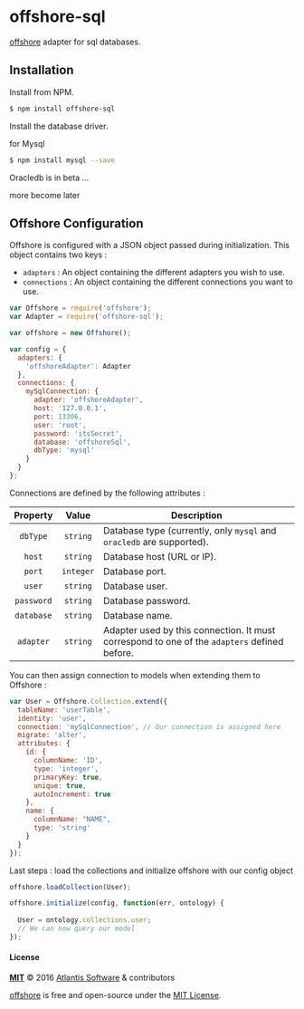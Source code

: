 # offshore-sql

[offshore](https://github.com/Atlantis-Software/offshore) adapter for sql databases.

## Installation

Install from NPM.

```bash
$ npm install offshore-sql
```
Install the database driver.

for Mysql
```bash
$ npm install mysql --save
```

Oracledb is in beta ...

more become later

## Offshore Configuration

Offshore is configured with a JSON object passed during initialization.
This object contains two keys : 
+ ```adapters``` : An object containing the different adapters you wish to use.
+ ```connections``` : An object containing the different connections you want to use.

```javascript
var Offshore = require('offshore');
var Adapter = require('offshore-sql');

var offshore = new Offshore();

var config = {
  adapters: {
    'offshoreAdapter': Adapter
  },
  connections: {
    mySqlConnection: {
      adapter: 'offshoreAdapter',
      host: '127.0.0.1',
      port: 13306,
      user: 'root',
      password: 'itsSecret',
      database: 'offshoreSql',
      dbType: 'mysql'
    }
  }
};
```

Connections are defined by the following attributes :

Property | Value | Description
:---: | :---: | ---
`dbType` | `string` | Database type (currently, only `mysql` and `oracledb` are supported).
`host` | `string` | Database host (URL or IP).
`port` | `integer` | Database port.
`user` | `string` | Database user.
`password` | `string` | Database password.
`database` | `string` | Database name.
`adapter` | `string` | Adapter used by this connection. It must correspond to one of the `adapters` defined before.

You can then assign connection to models when extending them to Offshore :

```javascript
var User = Offshore.Collection.extend({
  tableName: 'userTable',
  identity: 'user',
  connection: 'mySqlConnection', // Our connection is assigned here
  migrate: 'alter',
  attributes: {
    id: {
      columnName: 'ID',
      type: 'integer',
      primaryKey: true,
      unique: true,
      autoIncrement: true
    },
    name: {
      columnName: "NAME",
      type: 'string'
    }
  }
});
```

Last steps : load the collections and initialize offshore with our config object

```javascript
offshore.loadCollection(User);

offshore.initialize(config, function(err, ontology) {
  
  User = ontology.collections.user;
  // We can now query our model
});
```

#### License

**[MIT](./LICENSE)**
&copy; 2016
[Atlantis Software](http://www.atlantis-software.net/) & contributors

[offshore](https://github.com/Atlantis-Software/offshore/) is free and open-source under the [MIT License](https://opensource.org/licenses/MIT/).
